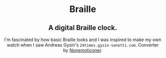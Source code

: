 <div align="center">
  <h1>Braille</h1>
  <h2>A digital Braille clock.</h2>
  <p>I'm fascinated by how basic Braille looks and I was inspired to make my own watch when I saw Andreas Gysin's <code>24times.gysin-vanetti.com</code>. Converter by <a href="https://github.com/Nonemoticoner">Nonemoticoner</a>.</p>
</div>
